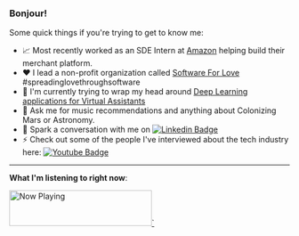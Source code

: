 ### Bonjour!

Some quick things if you're trying to get to know me:

- 📈 Most recently worked as an SDE Intern at [Amazon](https://www.amazon.com) helping build their merchant platform.
- ❤️ I lead a non-profit organization called [Software For Love](https://www.softwareforlove.com) #spreadinglovethroughsoftware
- 🤔 I'm currently trying to wrap my head around [Deep Learning applications for Virtual Assistants](https://hrithiks-notes.netlify.app/ai/virtual_assistants/0_speech_recognition#deeplearning)
- 🚀 Ask me for music recommendations and anything about Colonizing Mars or Astronomy.
- 💬 Spark a conversation with me on [![Linkedin Badge](https://img.shields.io/badge/-hrithikshah-blue?style=flat-square&logo=Linkedin&logoColor=white&link=https://www.linkedin.com/in/hrithik-shah/)](https://www.linkedin.com/in/hrithik-shah/)
- ⚡ Check out some of the people I've interviewed about the tech industry here: [![Youtube Badge](https://img.shields.io/badge/-SESA-darkred?style=flat-square&logo=youtube&logoColor=white&link=https://www.youtube.com/channel/UCpz4QJ_fz0ffMZ4tpAXyjBw)](https://www.youtube.com/channel/UCpz4QJ_fz0ffMZ4tpAXyjBw)

---

**What I'm listening to right now**:

<a href="https://natemoo-re-liart.vercel.app/now-playing?open">
    <img src="https://natemoo-re-liart.vercel.app/now-playing" width="256" height="64" alt="Now Playing">`
</a>
